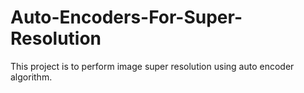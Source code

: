 # Auto-Encoders-For-Super-Resolution
This project is to perform image super resolution using auto encoder algorithm.
